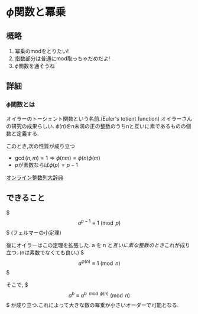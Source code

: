 # $\phi$関数と冪乗

## 概略

1. 冪乗のmodをとりたい!
2. 指数部分は普通にmod取っちゃだめだよ!
3. $\phi$関数を通そうね

## 詳細

### $\phi$関数とは

オイラーのトーシェント関数という名前.(Euler's totient function)
オイラーさんの研究の成果らしい.
$\phi(n)$をn未満の正の整数のうちnと互いに素であるものの個数と定義する.

このとき,次の性質が成り立つ

- $\gcd(n,m)=1 \Rightarrow \phi(nm)=\phi(n)\phi(m)$
- $p$が素数ならば$\phi(p)=p-1$

[オンライン整数列大辞典](https://oeis.org/A000010)

## できること

$$$
a^{p-1}\equiv 1{\pmod {p}}
$$$
(フェルマーの小定理)

後にオイラーはこの定理を拡張した.
a を n と*互いに素な整数のとき*これが成り立つ.
(nは素数でなくても良い.)
$$$
a^{\varphi (n)}\equiv 1{\pmod {n}}
$$$

そこで,
$$$
a^b \equiv a^{b \mod \phi(n)} \pmod {n}
$$$
が成り立つ.これによって大きな数の冪乗が小さいオーダーで可能となる.
